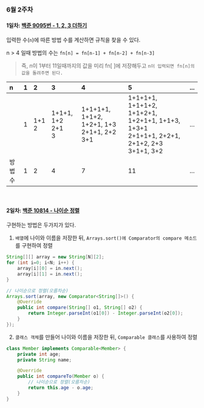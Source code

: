 ### 6월 2주차

#### 1일차: [백준 9095번 - 1, 2, 3 더하기](https://www.acmicpc.net/problem/9095)

입력한 수(`n`)에 따른 방법 수를 계산하면 규칙을 찾을 수 있다.

n > 4 일때 방법의 수는 `fn[n] = fn[n-1] + fn[n-2] + fn[n-3]`

> 즉, n이 1부터 11일때까지의 값을 미리 fn[ ]에 저장해두고 `n이 입력되면 fn[n]의 값을 돌려주면 된다.`

|n|1|2|3|4|5|...|
|:--|:--|:--|:--|:--|:--|:--|
||1|1+1 <br> 2|1+1+1, 1+2 <br> 2+1 <br> 3|1+1+1+1, 1+1+2, 1+2+1, 1+3 <br> 2+1+1, 2+2 <br> 3+1|1+1+1+1, 1+1+1+2, 1+1+2+1, 1+2+1+1, 1+1+3, 1+3+1 <br> 2+1+1+1, 2+2+1, 2+1+2, 2+3 <br> 3+1+1, 3+2|...|
|방법 수|1|2|4|7|11|...|

<br>

#### 2일차: [백준 10814 - 나이순 정렬](https://www.acmicpc.net/problem/10814)

구현하는 방법은 두가지가 있다.
1. `배열`에 나이와 이름을 저장한 뒤, `Arrays.sort()에 Comparator의 compare 메소드`를 구현하여 정렬

```java
String[][] array = new String[N][2];
for (int i=0; i<N; i++) {
    array[i][0] = in.next();
    array[i][1] = in.next();
}

// 나이순으로 정렬(오름차순)
Arrays.sort(array, new Comparator<String[]>() {
    @Override
    public int compare(String[] o1, String[] o2) {
        return Integer.parseInt(o1[0]) - Integer.parseInt(o2[0]);
    }
});
```

2. `클래스 객체`를 만들어 나이와 이름을 저장한 뒤, `Comparable 클래스`를 사용하여 정렬

```java
class Member implements Comparable<Member> {
    private int age;
    private String name;

    @Override
    public int compareTo(Member o) {
        // 나이순으로 정렬(오름차순)
        return this.age - o.age;
    }
}
```